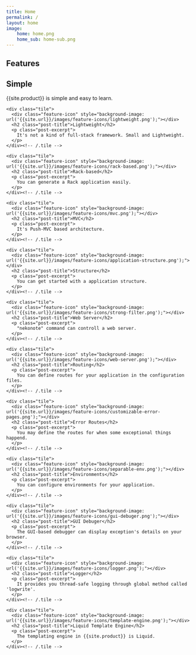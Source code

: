 ```yaml
---
title: Home
permalink: /
layout: home
image:
    home: home.png
    home_sub: home-sub.png
---
```

<div class="home-title">
    <h2>Features</h2>
</div>

<div class="tiles">
    <div class="tile">
      <div class="feature-icon" style="background-image: url('{{site.url}}/images/feature-icons/simple.png');"></div>
      <h2 class="post-title">Simple</h2>
      <p class="post-excerpt">
        {{site.product}} is simple and easy to learn.
      </p>
    </div><!-- /.tile -->

    <div class="tile">
      <div class="feature-icon" style="background-image: url('{{site.url}}/images/feature-icons/lightweight.png');"></div>
      <h2 class="post-title">Lightweight</h2>
      <p class="post-excerpt">
        It's not a kind of full-stack framework. Small and Lightweight.
      </p>
    </div><!-- /.tile -->

    <div class="tile">
      <div class="feature-icon" style="background-image: url('{{site.url}}/images/feature-icons/rack-based.png');"></div>
      <h2 class="post-title">Rack-based</h2>
      <p class="post-excerpt">
        You can generate a Rack application easily.
      </p>
    </div><!-- /.tile -->

    <div class="tile">
      <div class="feature-icon" style="background-image: url('{{site.url}}/images/feature-icons/mvc.png');"></div>
      <h2 class="post-title">MVC</h2>
      <p class="post-excerpt">
        It's Push-MVC based architecture.
      </p>
    </div><!-- /.tile -->

    <div class="tile">
      <div class="feature-icon" style="background-image: url('{{site.url}}/images/feature-icons/application-structure.png');"></div>
      <h2 class="post-title">Structure</h2>
      <p class="post-excerpt">
        You can get started with a application structure.
      </p>
    </div><!-- /.tile -->

    <div class="tile">
      <div class="feature-icon" style="background-image: url('{{site.url}}/images/feature-icons/strong-filter.png');"></div>
      <h2 class="post-title">Web Server</h2>
      <p class="post-excerpt">
        "nekonote" command can controll a web server.
      </p>
    </div><!-- /.tile -->

    <div class="tile">
      <div class="feature-icon" style="background-image: url('{{site.url}}/images/feature-icons/web-server.png');"></div>
      <h2 class="post-title">Routing</h2>
      <p class="post-excerpt">
        You can define routes for your application in the configuration files.
      </p>
    </div><!-- /.tile -->

    <div class="tile">
      <div class="feature-icon" style="background-image: url('{{site.url}}/images/feature-icons/customizable-error-pages.png');"></div>
      <h2 class="post-title">Error Routes</h2>
      <p class="post-excerpt">
        You may define the routes for when some exceptional things happend.
      </p>
    </div><!-- /.tile -->

    <div class="tile">
      <div class="feature-icon" style="background-image: url('{{site.url}}/images/feature-icons/separable-env.png');"></div>
      <h2 class="post-title">Environments</h2>
      <p class="post-excerpt">
        You can configure environments for your application.
      </p>
    </div><!-- /.tile -->

    <div class="tile">
      <div class="feature-icon" style="background-image: url('{{site.url}}/images/feature-icons/gui-debuger.png');"></div>
      <h2 class="post-title">GUI Debuger</h2>
      <p class="post-excerpt">
        The GUI-based debugger can display exception's details on your browser.
      </p>
    </div><!-- /.tile -->

    <div class="tile">
      <div class="feature-icon" style="background-image: url('{{site.url}}/images/feature-icons/logger.png');"></div>
      <h2 class="post-title">Logger</h2>
      <p class="post-excerpt">
        It provides you thread-safe logging through global method called 'logwrite'.
      </p>
    </div><!-- /.tile -->

    <div class="tile">
      <div class="feature-icon" style="background-image: url('{{site.url}}/images/feature-icons/template-engine.png');"></div>
      <h2 class="post-title">Liquid Template Engine</h2>
      <p class="post-excerpt">
        The templating engine in {{site.product}} is Liquid.
      </p>
    </div><!-- /.tile -->
</div><!-- /.tiles -->
